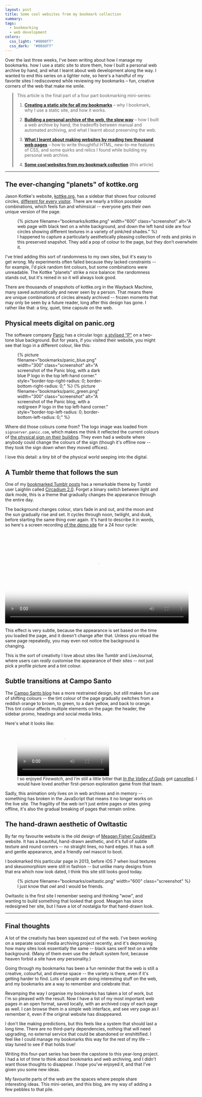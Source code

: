 ```yaml
---
layout: post
title: Some cool websites from my bookmark collection
summary:
tags:
  - bookmarking
  - web development
colors:
  css_light: "#0000ff"
  css_dark:  "#00ddff"
---
```

Over the last three weeks, I've been writing about how I manage my bookmarks.
how I use a static site to store them, how I built a personal web archive by hand, and what I learnt about web development along the way.
I wanted to end this series on a lighter note, so here's a handful of my favorite sites I rediscovered while reviewing my bookmarks – fun, creative corners of the web that make me smile.

<blockquote class="toc">
  <p>This article is the final part of a four part bookmarking mini-series:</p>
  <ol>
    <li>
      <a href="/2025/bookmarks-static-site/"><strong>Creating a static site for all my bookmarks</strong></a> – why I bookmark, why I use a static site, and how it works.
    </li>
    <li>
      <a href="/2025/personal-archive-of-the-web/"><strong>Building a personal archive of the web, the slow way</strong></a> – how I built a web archive by hand, the tradeoffs between manual and automated archiving, and what I learnt about preserving the web.
    </li>
    <li>
      <a href="/2025/learning-how-to-make-websites/"><strong>What I learnt about making websites by reading two thousand web pages</strong></a> – how to write thoughtful HTML, new-to-me features of CSS, and some quirks and relics I found while building my personal web archive.
    </li>
    <li>
      <a href="#"><strong>Some cool websites from my bookmark collection</strong></a> (this article)
    </li>
  </ol>
</blockquote>

<style>
  .toc {
    background: var(--background-color);
    border-color: var(--primary-color);
  }

  .toc ol > li:not(:last-child) {
    margin-bottom: 1em;
  }

  .toc ol > li > ul {
    list-style-type: disc;
  }

  .toc ol > li > ul > li > ul {
    list-style-type: circle;
  }

  .toc a:visited {
    color: var(--primary-color);
  }
</style>

---

## The ever-changing "planets" of kottke.org

Jason Kottke's website, [kottke.org], has a sidebar that shows four coloured circles, [different for every visitor][redesign].
There are nearly a trillion possible combinations, which feels fun and whimsical -- everyone gets their own unique version of the page.

<figure style="width: 600px;">
  {%
    picture
    filename="bookmarks/kottke.png"
    width="600"
    class="screenshot"
    alt="A web page with black text on a white background, and down the left hand side are four circles showing different textures in a variety of pink/red shades."
  %}
  <figcaption>
    I happened to capture a particularly aesthetically pleasing collection of reds and pinks in this preserved snapshot.
    They add a pop of colour to the page, but they don’t overwhelm it.
  </figcaption>
</figure>

I've tried adding this sort of randomness to my own sites, but it's easy to get wrong.
My experiments often failed because they lacked constraints -- for example, I'd pick random tint colours, but some combinations were unreadable.
The Kottke "planets" strike a nice balance: the randomness stands out, but it's reined in so it will always look good.

There are thousands of snapshots of kottke.org in the Wayback Machine, many saved automatically and never seen by a person.
That means there are unique combinations of circles already archived -- frozen moments that may only be seen by a future reader, long after this design has gone.
I rather like that: a tiny, quiet, time capsule on the web.

[kottke.org]: https://kottke.org/
[redesign]: https://kottke.org/24/03/kottkeorg-redesigns-with-2024-vibes#:~:text=Billions%20and%20Billions.





## Physical meets digital on panic.org

The software company [Panic] has a circular logo: [a stylised "P"][logo] on a two-tone blue background.
But for years, if you visited their website, you might see that logo in a different colour, like this:

<figure style="width: calc(600px + 10px); display: grid; grid-template-columns: repeat(2, 1fr); grid-gap: 10px;">
  {%
    picture
    filename="bookmarks/panic_blue.png"
    width="300"
    class="screenshot"
    alt="A screenshot of the Panic blog, with a dark blue P logo in the top left-hand corner."
    style="border-top-right-radius: 0; border-bottom-right-radius: 0;"
  %}
  {%
    picture
    filename="bookmarks/panic_green.png"
    width="300"
    class="screenshot"
    alt="A screenshot of the Panic blog, with a red/green P logo in the top left-hand corner."
    style="border-top-left-radius: 0; border-bottom-left-radius: 0;"
  %}
</figure>

Where did those colours come from?
The logo image was loaded from `signserver.panic.com`, which makes me think it reflected the current colours of [the physical sign on their building][panic_sign].
They even had a website where anybody could change the colours of the sign (though it's offline now -- they took the sign down when they moved offices).

I love this detail: a tiny bit of the physical world seeping into the digital.

[Panic]: https://panic.com
[logo]: https://commons.wikimedia.org/wiki/File:Panic_Inc_Logo.svg
[panic_sign]: https://panic.com/blog/the-panic-sign/



## A Tumblr theme that follows the sun

One of my [bookmarked Tumblr posts][vonnegut] has a remarkable theme by Tumblr user Laighlin called [Circadium&nbsp;2.0][circadium].
Forget a binary switch between light and dark mode, this is a theme that gradually changes the appearance through the entire day.

The background changes colour, stars fade in and out, and the moon and the sun gradually rise and set.
It cycles through noon, twilight, and dusk, before starting the same thing over again.
It's hard to describe it in words, so here's a screen recording [of the demo site][circadium_demo] for a 24 hour cycle:

<video controls loop poster="/images/2025/bookmarks/circadium_loop.png" src="/images/2025/bookmarks/circadium_loop.mp4" class="screenshot" style="width: 600px;"></video>

This effect is very subtle, because the appearance is set based on the time you loaded the page, and it doesn't change after that.
Unless you reload the same page repeatedly, you may even not notice the background is changing.

This is the sort of creativity I love about sites like Tumblr and LiveJournal, where users can *really* customise the appearance of their sites -- not just pick a profile picture and a tint colour.

[vonnegut]: https://three--rings.tumblr.com/post/625948601747636224/when-i-was-15-i-spent-a-month-working-on-an
[circadium]: https://linthm.tumblr.com/post/626279447390257152/theme-28-circadium-20-yes-sweet-baby-jesus
[circadium_demo]: https://circadium-theme.tumblr.com/page/3



## Subtle transitions at Campo Santo

The [Campo Santo blog][Campo Santo] has a more restrained design, but still makes fun use of shifting colours -- the tint colour of the page gradually switches from a reddish orange to brown, to green, to a dark yellow, and back to orange.
This tint colour affects multiple elements on the page: the header, the sidebar promo, headings and social media links.

Here's what it looks like:

<figure style="width: 600px;">
  <video controls loop poster="/images/2025/bookmarks/campo_santo_loop.png" src="/images/2025/bookmarks/campo_santo_loop.mp4" class="screenshot"></video>
  <figcaption>
    I so enjoyed <em>Firewatch</em>, and I’m still a little bitter that <a href="https://www.youtube.com/watch?v=UFOXIGzdMv8"><em>In the Valley of Gods</em></a> got <a href="https://www.polygon.com/2019/12/3/20994257/valve-in-the-valley-of-gods-campo-santo-half-life-alyx">cancelled</a>.
    I would have loved another first-person exploration game from that team.
  </figcaption>
</figure>

Sadly, this animation only lives on in web archives and in memory -- something has broken in the JavaScript that means it no longer works on the live site.
The fragility of the web isn't just entire pages or sites going offline, it's also the gradual breaking of pages that remain online.

[Campo Santo]: http://blog.camposanto.com/post/162685206999/love-at-first-site-a-few-months-ago-we-got-a




## The hand-drawn aesthetic of Owltastic

By far my favourite website is the old design of [Meagan Fisher Couldwell's](https://owltastic.com) website.
It has a beautiful, hand-drawn aesthetic, and it's full of subtle texture and round corners -- no straight lines, no hard edges.
It has a soft and gentle appearance, and a friendly owl mascot to boot.

I bookmarked this particular page in 2013, before iOS 7 when loud textures and skeuomorphism were still in fashion -- but unlike many designs from that era which now look dated, I think this site still looks good today.

<figure style="width: 600px;">
  {%
    picture
    filename="bookmarks/owltastic.png"
    width="600"
    class="screenshot"
  %}
  <figcaption>
    I just know that owl and I would be friends.
  </figcaption>
</figure>

Owltastic is the first site I remember seeing and thinking "wow", and wanting to build something that looked that good.
Meagan has since redesigned her site, but I have a lot of nostalgia for that hand-drawn look.

---

## Final thoughts

A lot of the creativity has been squeezed out of the web.
I've been working on a separate social media archiving project recently, and it's depressing how many sites look essentially the same -- black sans serif text on a white background.
(Many of them even use the default system font, because heaven forbid a site have *any* personality.)

Going through my bookmarks has been a fun reminder that the web is still a creative, colourful, and diverse space -- the variety is there, even if it's getting harder to find.
Lots of people are doing interesting stuff on the web, and my bookmarks are a way to remember and celebrate that.

Revamping the way I organise my bookmarks has taken a lot of work, but I'm so pleased with the result.
Now I have a list of my most important web pages in an open format, saved locally, with an archived copy of each page as well.
I can browse them in a simple web interface, and see very page as I remember it, even if the original website has disappeared.

I don't like making predictions, but this feels like a system that should last a long time.
There are no third-party dependencies, nothing that will need upgrading, no external service that could be abandoned or enshittified.
I feel like I could manage my bookmarks this way for the rest of my life -- stay tuned to see if that holds true!

Writing this four-part series has been the capstone to this year-long project.
I had a lot of time to think about bookmarks and web archiving, and I didn't want those thoughts to disappear.
I hope you've enjoyed it, and that I've given you some new ideas.

My favourite parts of the web are the spaces where people share interesting ideas.
This mini-series, and this blog, are my way of adding a few pebbles to that pile.
